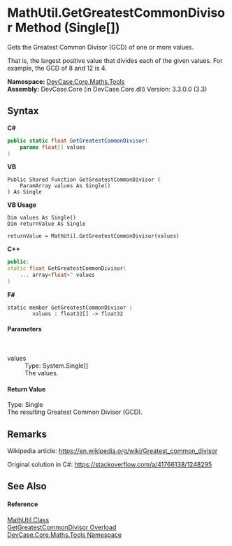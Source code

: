 # MathUtil.GetGreatestCommonDivisor Method (Single[])
 

Gets the Greatest Common Divisor (GCD) of one or more values. 

 That is, the largest positive value that divides each of the given values. For example, the GCD of 8 and 12 is 4.

**Namespace:**&nbsp;<a href="N_DevCase_Core_Maths_Tools">DevCase.Core.Maths.Tools</a><br />**Assembly:**&nbsp;DevCase.Core (in DevCase.Core.dll) Version: 3.3.0.0 (3.3)

## Syntax

**C#**<br />
``` C#
public static float GetGreatestCommonDivisor(
	params float[] values
)
```

**VB**<br />
``` VB
Public Shared Function GetGreatestCommonDivisor ( 
	ParamArray values As Single()
) As Single
```

**VB Usage**<br />
``` VB Usage
Dim values As Single()
Dim returnValue As Single

returnValue = MathUtil.GetGreatestCommonDivisor(values)
```

**C++**<br />
``` C++
public:
static float GetGreatestCommonDivisor(
	... array<float>^ values
)
```

**F#**<br />
``` F#
static member GetGreatestCommonDivisor : 
        values : float32[] -> float32 

```


#### Parameters
&nbsp;<dl><dt>values</dt><dd>Type: System.Single[]<br />The values.</dd></dl>

#### Return Value
Type: Single<br />The resulting Greatest Common Divisor (GCD).

## Remarks
Wikipedia article: <a href="https://en.wikipedia.org/wiki/Greatest_common_divisor" target="_blank">https://en.wikipedia.org/wiki/Greatest_common_divisor</a>

 Original solution in C#: <a href="https://stackoverflow.com/a/41766138/1248295" target="_blank">https://stackoverflow.com/a/41766138/1248295</a>

## See Also


#### Reference
<a href="T_DevCase_Core_Maths_Tools_MathUtil">MathUtil Class</a><br /><a href="Overload_DevCase_Core_Maths_Tools_MathUtil_GetGreatestCommonDivisor">GetGreatestCommonDivisor Overload</a><br /><a href="N_DevCase_Core_Maths_Tools">DevCase.Core.Maths.Tools Namespace</a><br />
